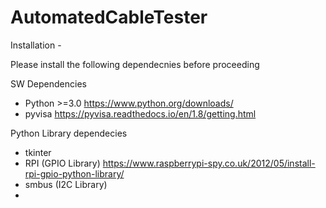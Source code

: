 # AutomatedCableTester

Installation -

Please install the following dependecnies before proceeding 

SW Dependencies
- Python >=3.0 https://www.python.org/downloads/
- pyvisa https://pyvisa.readthedocs.io/en/1.8/getting.html


Python Library dependecies 
- tkinter
- RPI (GPIO Library) https://www.raspberrypi-spy.co.uk/2012/05/install-rpi-gpio-python-library/
- smbus (I2C Library)
-



